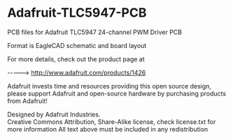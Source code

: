 # Adafruit-TLC5947-PCB
PCB files for Adafruit TLC5947 24-channel PWM Driver PCB

Format is EagleCAD schematic and board layout

For more details, check out the product page at

-----> http://www.adafruit.com/products/1426

Adafruit invests time and resources providing this open source design, 
please support Adafruit and open-source hardware by purchasing 
products from Adafruit!

Designed by Adafruit Industries.  
Creative Commons Attribution, Share-Alike license, check license.txt for more information
All text above must be included in any redistribution